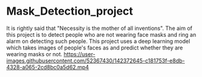 # Mask_Detection_project
It is rightly said that "Necessity is the mother of all inventions". The aim of this project is to detect people who are not wearing face masks and ring an alarm on detecting such people.
This project uses a deep learning model which takes images of people's faces as and predict whether they are wearing masks or not.
https://user-images.githubusercontent.com/52367430/142372645-c181753f-e8db-4328-a065-2cd8bc0a5d62.mp4
